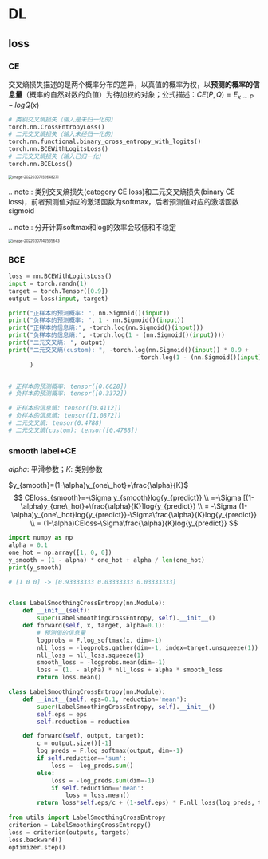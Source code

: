 # DL

## loss

### CE

交叉熵损失描述的是两个概率分布的差异，以真值的概率为权，以**预测的概率的信息量**（概率的自然对数的负值）为待加权的对象；公式描述：$CE(P,Q)=E_{x\sim P} -logQ(x)$

```python
# 类别交叉熵损失（输入是未归一化的）
torch.nn.CrossEntropyLoss()
# 二元交叉熵损失（输入未经归一化的）
torch.nn.functional.binary_cross_entropy_with_logits()
torch.nn.BCEWithLogitsLoss()
# 二元交叉熵损失（输入已归一化）
torch.nn.BCELoss()
```

<img src="https://natsu-akatsuki.oss-cn-guangzhou.aliyuncs.com/img/image-20220307152648271.png" alt="image-20220307152648271" style="zoom:50%;" />

.. note:: 类别交叉熵损失(category CE loss)和二元交叉熵损失(binary CE loss)，前者预测值对应的激活函数为softmax，后者预测值对应的激活函数sigmoid

.. note:: 分开计算softmax和log的效率会较低和不稳定

<img src="https://natsu-akatsuki.oss-cn-guangzhou.aliyuncs.com/img/image-20220307142535643.png" alt="image-20220307142535643" style="zoom:50%;" />

### BCE

```python
loss = nn.BCEWithLogitsLoss()
input = torch.randn(1)
target = torch.Tensor([0.9])
output = loss(input, target)

print("正样本的预测概率: ", nn.Sigmoid()(input))
print("负样本的预测概率: ", 1 - nn.Sigmoid()(input))
print("正样本的信息熵:", -torch.log(nn.Sigmoid()(input)))
print("负样本的信息熵:", -torch.log(1 - (nn.Sigmoid()(input))))
print("二元交叉熵: ", output)
print("二元交叉熵(custom): ", -torch.log(nn.Sigmoid()(input)) * 0.9 +
                                    -torch.log(1 - (nn.Sigmoid()(input))) * 0.1
      )


# 正样本的预测概率: tensor([0.6628])
# 负样本的预测概率: tensor([0.3372])

# 正样本的信息熵: tensor([0.4112])
# 负样本的信息熵: tensor([1.0872])
# 二元交叉熵: tensor(0.4788)
# 二元交叉熵(custom): tensor([0.4788])
```

### smooth label+CE

$alpha$: 平滑参数；$K$: 类别参数

$y_{smooth}=(1-\alpha)y_{one\_hot}+\frac{\alpha}{K}$
$$
CEloss_{smooth}=-\Sigma y_{smooth}log{y_{predict}} \\
=-\Sigma [(1-\alpha)y_{one\_hot}+\frac{\alpha}{K}]log{y_{predict}} \\
= -\Sigma (1-\alpha)y_{one\_hot}log{y_{predict}}-\Sigma\frac{\alpha}{K}log{y_{predict}} \\
= (1-\alpha)CEloss-\Sigma\frac{\alpha}{K}log{y_{predict}}
$$

```python
import numpy as np
alpha = 0.1
one_hot = np.array([1, 0, 0])
y_smooth = (1 - alpha) * one_hot + alpha / len(one_hot)
print(y_smooth)

# [1 0 0] -> [0.93333333 0.03333333 0.03333333]


class LabelSmoothingCrossEntropy(nn.Module):
    def __init__(self):
        super(LabelSmoothingCrossEntropy, self).__init__()
    def forward(self, x, target, alpha=0.1):
        # 预测值的信息量
        logprobs = F.log_softmax(x, dim=-1)
        nll_loss = -logprobs.gather(dim=-1, index=target.unsqueeze(1))
        nll_loss = nll_loss.squeeze(1)
        smooth_loss = -logprobs.mean(dim=-1)
        loss = (1. - alpha) * nll_loss + alpha * smooth_loss
        return loss.mean()

class LabelSmoothingCrossEntropy(nn.Module):
    def __init__(self, eps=0.1, reduction='mean'):
        super(LabelSmoothingCrossEntropy, self).__init__()
        self.eps = eps
        self.reduction = reduction

    def forward(self, output, target):
        c = output.size()[-1]
        log_preds = F.log_softmax(output, dim=-1)
        if self.reduction=='sum':
            loss = -log_preds.sum()
        else:
            loss = -log_preds.sum(dim=-1)
            if self.reduction=='mean':
                loss = loss.mean()
        return loss*self.eps/c + (1-self.eps) * F.nll_loss(log_preds, target, reduction=self.reduction    
    
from utils import LabelSmoothingCrossEntropy
criterion = LabelSmoothingCrossEntropy()
loss = criterion(outputs, targets)
loss.backward()
optimizer.step()
```

